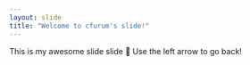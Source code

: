 ```yaml
---
layout: slide
title: "Welcome to cfurum's slide!"
---
```

This is my awesome slide slide :tada:
Use the left arrow to go back!
